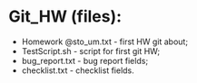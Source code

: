 # Git_HW (files):

- Homework @sto_um.txt - first HW git about;
- TestScript.sh - script for first git HW;
- bug_report.txt - bug report fields;
- checklist.txt - checklist fields.
